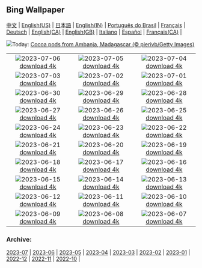 ## Bing Wallpaper
[中文](README.md) |                     [English(US)](en-US.md) |                     [日本語](ja-JP.md) |                     [English(IN)](en-IN.md) |                     [Português do Brasil](pt-BR.md) |                     [Français](fr-FR.md) |                     [Deutsch](de-DE.md) |                     [English(CA)](en-CA.md) |                     [English(GB)](en-GB.md) |                     [Italiano](it-IT.md) |                     [Español](es-ES.md) |                     [Français(CA)](fr-CA.md) |                    

![](https://www.bing.com/th?id=OHR.CocoaPods_EN-IN8131654634_UHD.jpg&w=1000)Today: [Cocoa pods from Ambanja, Madagascar (© pierivb/Getty Images)](https://www.bing.com/th?id=OHR.CocoaPods_EN-IN8131654634_UHD.jpg)

|      |      |      |
| :----: | :----: | :----: |
|![](https://www.bing.com/th?id=OHR.KissingPenguins_EN-IN7797383705_UHD.jpg&pid=hp&w=384&h=216&rs=1&c=4)2023-07-06 [download 4k](https://www.bing.com/th?id=OHR.KissingPenguins_EN-IN7797383705_UHD.jpg)|![](https://www.bing.com/th?id=OHR.CorfuBeach_EN-IN7425688753_UHD.jpg&pid=hp&w=384&h=216&rs=1&c=4)2023-07-05 [download 4k](https://www.bing.com/th?id=OHR.CorfuBeach_EN-IN7425688753_UHD.jpg)|![](https://www.bing.com/th?id=OHR.GrasslandsNationalParkSaskachewan_EN-IN6949225948_UHD.jpg&pid=hp&w=384&h=216&rs=1&c=4)2023-07-04 [download 4k](https://www.bing.com/th?id=OHR.GrasslandsNationalParkSaskachewan_EN-IN6949225948_UHD.jpg)|
|![](https://www.bing.com/th?id=OHR.CoyoteBanff_EN-IN0314617204_UHD.jpg&pid=hp&w=384&h=216&rs=1&c=4)2023-07-03 [download 4k](https://www.bing.com/th?id=OHR.CoyoteBanff_EN-IN0314617204_UHD.jpg)|![](https://www.bing.com/th?id=OHR.HalfwayBoats_EN-IN6096303745_UHD.jpg&pid=hp&w=384&h=216&rs=1&c=4)2023-07-02 [download 4k](https://www.bing.com/th?id=OHR.HalfwayBoats_EN-IN6096303745_UHD.jpg)|![](https://www.bing.com/th?id=OHR.PelotonPont_EN-IN5341162153_UHD.jpg&pid=hp&w=384&h=216&rs=1&c=4)2023-07-01 [download 4k](https://www.bing.com/th?id=OHR.PelotonPont_EN-IN5341162153_UHD.jpg)|
|![](https://www.bing.com/th?id=OHR.ClamBears_EN-IN4861399396_UHD.jpg&pid=hp&w=384&h=216&rs=1&c=4)2023-06-30 [download 4k](https://www.bing.com/th?id=OHR.ClamBears_EN-IN4861399396_UHD.jpg)|![](https://www.bing.com/th?id=OHR.BanyakIslands_EN-IN2988100966_UHD.jpg&pid=hp&w=384&h=216&rs=1&c=4)2023-06-29 [download 4k](https://www.bing.com/th?id=OHR.BanyakIslands_EN-IN2988100966_UHD.jpg)|![](https://www.bing.com/th?id=OHR.PrideIceland_EN-IN5792435415_UHD.jpg&pid=hp&w=384&h=216&rs=1&c=4)2023-06-28 [download 4k](https://www.bing.com/th?id=OHR.PrideIceland_EN-IN5792435415_UHD.jpg)|
|![](https://www.bing.com/th?id=OHR.SedonaSunset_EN-IN2362422575_UHD.jpg&pid=hp&w=384&h=216&rs=1&c=4)2023-06-27 [download 4k](https://www.bing.com/th?id=OHR.SedonaSunset_EN-IN2362422575_UHD.jpg)|![](https://www.bing.com/th?id=OHR.VillandryGarden_EN-IN2148497379_UHD.jpg&pid=hp&w=384&h=216&rs=1&c=4)2023-06-26 [download 4k](https://www.bing.com/th?id=OHR.VillandryGarden_EN-IN2148497379_UHD.jpg)|![](https://www.bing.com/th?id=OHR.PetraTreasury_EN-IN1889012799_UHD.jpg&pid=hp&w=384&h=216&rs=1&c=4)2023-06-25 [download 4k](https://www.bing.com/th?id=OHR.PetraTreasury_EN-IN1889012799_UHD.jpg)|
|![](https://www.bing.com/th?id=OHR.NhaTrang_EN-IN1083266975_UHD.jpg&pid=hp&w=384&h=216&rs=1&c=4)2023-06-24 [download 4k](https://www.bing.com/th?id=OHR.NhaTrang_EN-IN1083266975_UHD.jpg)|![](https://www.bing.com/th?id=OHR.PollinatorMonarch_EN-IN1369719047_UHD.jpg&pid=hp&w=384&h=216&rs=1&c=4)2023-06-23 [download 4k](https://www.bing.com/th?id=OHR.PollinatorMonarch_EN-IN1369719047_UHD.jpg)|![](https://www.bing.com/th?id=OHR.PeruAmazon_EN-IN1074414647_UHD.jpg&pid=hp&w=384&h=216&rs=1&c=4)2023-06-22 [download 4k](https://www.bing.com/th?id=OHR.PeruAmazon_EN-IN1074414647_UHD.jpg)|
|![](https://www.bing.com/th?id=OHR.StonehengeSalisbury_EN-IN0612027189_UHD.jpg&pid=hp&w=384&h=216&rs=1&c=4)2023-06-21 [download 4k](https://www.bing.com/th?id=OHR.StonehengeSalisbury_EN-IN0612027189_UHD.jpg)|![](https://www.bing.com/th?id=OHR.EagleTree_EN-IN0366789941_UHD.jpg&pid=hp&w=384&h=216&rs=1&c=4)2023-06-20 [download 4k](https://www.bing.com/th?id=OHR.EagleTree_EN-IN0366789941_UHD.jpg)|![](https://www.bing.com/th?id=OHR.Fawn_EN-IN9693465927_UHD.jpg&pid=hp&w=384&h=216&rs=1&c=4)2023-06-19 [download 4k](https://www.bing.com/th?id=OHR.Fawn_EN-IN9693465927_UHD.jpg)|
|![](https://www.bing.com/th?id=OHR.TernFather_EN-IN9272382806_UHD.jpg&pid=hp&w=384&h=216&rs=1&c=4)2023-06-18 [download 4k](https://www.bing.com/th?id=OHR.TernFather_EN-IN9272382806_UHD.jpg)|![](https://www.bing.com/th?id=OHR.HampiTemple_EN-IN8875081235_UHD.jpg&pid=hp&w=384&h=216&rs=1&c=4)2023-06-17 [download 4k](https://www.bing.com/th?id=OHR.HampiTemple_EN-IN8875081235_UHD.jpg)|![](https://www.bing.com/th?id=OHR.HawksbillTurtle_EN-IN7548105542_UHD.jpg&pid=hp&w=384&h=216&rs=1&c=4)2023-06-16 [download 4k](https://www.bing.com/th?id=OHR.HawksbillTurtle_EN-IN7548105542_UHD.jpg)|
|![](https://www.bing.com/th?id=OHR.SmokyFireflies_EN-IN9684375763_UHD.jpg&pid=hp&w=384&h=216&rs=1&c=4)2023-06-15 [download 4k](https://www.bing.com/th?id=OHR.SmokyFireflies_EN-IN9684375763_UHD.jpg)|![](https://www.bing.com/th?id=OHR.RuralPunjab_EN-IN7128242068_UHD.jpg&pid=hp&w=384&h=216&rs=1&c=4)2023-06-14 [download 4k](https://www.bing.com/th?id=OHR.RuralPunjab_EN-IN7128242068_UHD.jpg)|![](https://www.bing.com/th?id=OHR.OkefenokeeSwamp_EN-IN7944133748_UHD.jpg&pid=hp&w=384&h=216&rs=1&c=4)2023-06-13 [download 4k](https://www.bing.com/th?id=OHR.OkefenokeeSwamp_EN-IN7944133748_UHD.jpg)|
|![](https://www.bing.com/th?id=OHR.BigBendAnniv_EN-IN7544797420_UHD.jpg&pid=hp&w=384&h=216&rs=1&c=4)2023-06-12 [download 4k](https://www.bing.com/th?id=OHR.BigBendAnniv_EN-IN7544797420_UHD.jpg)|![](https://www.bing.com/th?id=OHR.GoliathHeron_EN-IN6224848053_UHD.jpg&pid=hp&w=384&h=216&rs=1&c=4)2023-06-11 [download 4k](https://www.bing.com/th?id=OHR.GoliathHeron_EN-IN6224848053_UHD.jpg)|![](https://www.bing.com/th?id=OHR.PortugalDay_EN-IN6850945985_UHD.jpg&pid=hp&w=384&h=216&rs=1&c=4)2023-06-10 [download 4k](https://www.bing.com/th?id=OHR.PortugalDay_EN-IN6850945985_UHD.jpg)|
|![](https://www.bing.com/th?id=OHR.BalloonsTurkey_EN-IN6602237514_UHD.jpg&pid=hp&w=384&h=216&rs=1&c=4)2023-06-09 [download 4k](https://www.bing.com/th?id=OHR.BalloonsTurkey_EN-IN6602237514_UHD.jpg)|![](https://www.bing.com/th?id=OHR.PlayfulHumpback_EN-IN6301739594_UHD.jpg&pid=hp&w=384&h=216&rs=1&c=4)2023-06-08 [download 4k](https://www.bing.com/th?id=OHR.PlayfulHumpback_EN-IN6301739594_UHD.jpg)|![](https://www.bing.com/th?id=OHR.ChacoCulture_EN-IN0995684287_UHD.jpg&pid=hp&w=384&h=216&rs=1&c=4)2023-06-07 [download 4k](https://www.bing.com/th?id=OHR.ChacoCulture_EN-IN0995684287_UHD.jpg)|


### Archive:
[2023-07](archive/en-IN/202307/README.md) | [2023-06](archive/en-IN/202306/README.md) | [2023-05](archive/en-IN/202305/README.md) | [2023-04](archive/en-IN/202304/README.md) | [2023-03](archive/en-IN/202303/README.md) | [2023-02](archive/en-IN/202302/README.md) | [2023-01](archive/en-IN/202301/README.md) | [2022-12](archive/en-IN/202212/README.md) | [2022-11](archive/en-IN/202211/README.md) | [2022-10](archive/en-IN/202210/README.md) | 